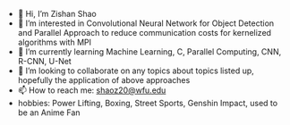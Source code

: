 - 👋 Hi, I’m Zishan Shao
- 👀 I’m interested in Convolutional Neural Network for Object Detection and Parallel Approach to reduce communication costs for kernelized algorithms with MPI
- 🌱 I’m currently learning Machine Learning, C, Parallel Computing, CNN, R-CNN, U-Net
- 💞️ I’m looking to collaborate on any topics about topics listed up, hopefully the application of above approaches
- 📫 How to reach me: shaoz20@wfu.edu
- hobbies: Power Lifting, Boxing, Street Sports, Genshin Impact, used to be an Anime Fan

<!---
DataPrincess-5418/DataPrincess-5418 is a ✨ special ✨ repository because its `README.md` (this file) appears on your GitHub profile.
You can click the Preview link to take a look at your changes.
--->

